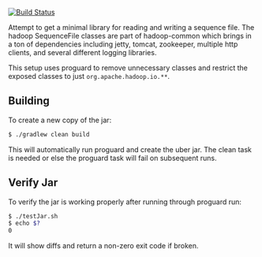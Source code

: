 [![Build Status](https://travis-ci.org/brharrington/seqfile.svg)](https://travis-ci.org/brharrington/seqfile/builds)

Attempt to get a minimal library for reading and writing a sequence file. The
hadoop SequenceFile classes are part of hadoop-common which brings in a ton of
dependencies including jetty, tomcat, zookeeper, multiple http clients, and
several different logging libraries.

This setup uses proguard to remove unnecessary classes and restrict the exposed
classes to just `org.apache.hadoop.io.**`.

## Building

To create a new copy of the jar:

```bash
$ ./gradlew clean build
```

This will automatically run proguard and create the uber jar. The clean task is
needed or else the proguard task will fail on subsequent runs.

## Verify Jar

To verify the jar is working properly after running through proguard run:

```bash
$ ./testJar.sh 
$ echo $?
0
```

It will show diffs and return a non-zero exit code if broken.
